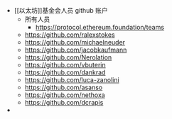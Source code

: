 - [[以太坊]]基金会人员 github 账户
	- 所有人员
		- https://protocol.ethereum.foundation/teams
	- https://github.com/ralexstokes
	- https://github.com/michaelneuder
	- https://github.com/jacobkaufmann
	- https://github.com/Nerolation
	- https://github.com/vbuterin
	- https://github.com/dankrad
	- https://github.com/luca-zanolini
	- https://github.com/asanso
	- https://github.com/nethoxa
	- https://github.com/dcrapis
-